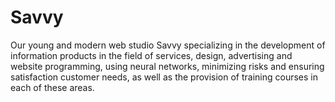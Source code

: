 # Savvy
Our young and modern web studio Savvy specializing in the development of information products in the field of services, design, advertising and website programming, using  neural networks, minimizing risks and ensuring satisfaction  customer needs, as well as the provision of training courses in each of these areas.
